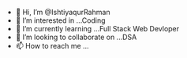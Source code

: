 - 👋 Hi, I’m @IshtiyaqurRahman
- 👀 I’m interested in ...Coding
- 🌱 I’m currently learning ...Full Stack Web Devloper
- 💞️ I’m looking to collaborate on ...DSA
- 📫 How to reach me ...

<!---
IshtiyaqurRahman/IshtiyaqurRahman is a ✨ special ✨ repository because its `README.md` (this file) appears on your GitHub profile.
You can click the Preview link to take a look at your changes.
--->
